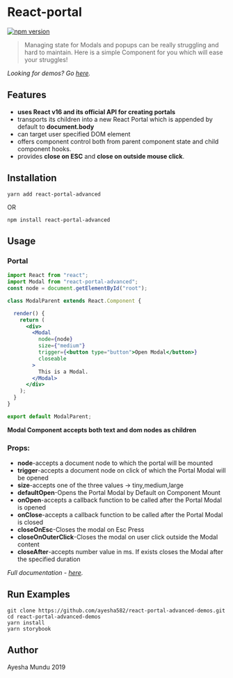 React-portal
============
[![npm version](https://img.shields.io/npm/v/react-portal.svg?style=flat-square)](https://www.npmjs.com/package/react-portal-advanced)

> Managing state for Modals and popups can be really struggling and hard to maintain. Here is a simple Component for you which will ease your struggles!

*Looking for demos? Go [here](https://ayesha582.github.io/react-portal-advanced-demos/).*

## Features

- **uses React v16 and its official API for creating portals**
- transports its children into a new React Portal which is appended by default to **document.body**
- can target user specified DOM element
- offers component control both from parent component state and child component hooks.
- provides **close on ESC** and **close on outside mouse click**.

## Installation

```shell
yarn add react-portal-advanced
```
OR

```shell
npm install react-portal-advanced
```

## Usage

### Portal

```jsx 
import React from "react";
import Modal from "react-portal-advanced";
const node = document.getElementById("root");

class ModalParent extends React.Component {

  render() {
    return (
      <div>
        <Modal
          node={node}
          size={"medium"}
          trigger={<button type="button">Open Modal</button>}
          closeable
        >
          This is a Modal.
        </Modal>
      </div>
    );
  }
}

export default ModalParent;

```
**Modal Component accepts both text and dom nodes as children**

### Props:

- **node**-accepts a document node to which the portal will be mounted
- **trigger**-accepts a document node on click of which the Portal Modal will be opened
- **size**-accepts one of the three values -> tiny,medium,large
- **defaultOpen**-Opens the Portal Modal by Default on Component Mount
- **onOpen**-accepts a callback function to be called after the Portal Modal is opened
- **onClose**-accepts a callback function to be called after the Portal Modal is closed
- **closeOnEsc**-Closes the modal on Esc Press
- **closeOnOuterClick**-Closes the modal on user click outside the Modal content
- **closeAfter**-accepts number value in ms. If exists closes the Modal after the specified duration


*Full documentation - [here](https://ayesha582.github.io/react-portal-advanced-demos/).*

## Run Examples

```shell
git clone https://github.com/ayesha582/react-portal-advanced-demos.git
cd react-portal-advanced-demos
yarn install
yarn storybook
```

## Author

Ayesha Mundu 2019
